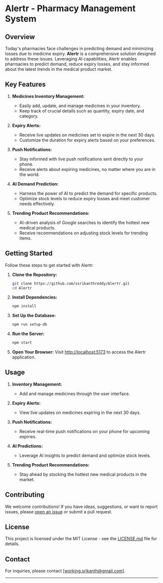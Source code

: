 # Alertr - Pharmacy Management System

## Overview

Today's pharmacies face challenges in predicting demand and minimizing losses due to medicine expiry. **Alertr** is a comprehensive solution designed to address these issues. Leveraging AI capabilities, Alertr enables pharmacies to predict demand, reduce expiry losses, and stay informed about the latest trends in the medical product market.

## Key Features

1. **Medicines Inventory Management:**
   - Easily add, update, and manage medicines in your inventory.
   - Keep track of crucial details such as quantity, expiry date, and category.

2. **Expiry Alerts:**
   - Receive live updates on medicines set to expire in the next 30 days.
   - Customize the duration for expiry alerts based on your preferences.

3. **Push Notifications:**
   - Stay informed with live push notifications sent directly to your phone.
   - Receive alerts about expiring medicines, no matter where you are in the world.

4. **AI Demand Prediction:**
   - Harness the power of AI to predict the demand for specific products.
   - Optimize stock levels to reduce expiry losses and meet customer needs effectively.

5. **Trending Product Recommendations:**
   - AI-driven analysis of Google searches to identify the hottest new medical products.
   - Receive recommendations on adjusting stock levels for trending items.

## Getting Started

Follow these steps to get started with Alertr:

1. **Clone the Repository:**
   ```bash
   git clone https://github.com/ssrikanthreddy/Alertr.git
   cd Alertr
   ```

2. **Install Dependencies:**
   ```bash
   npm install
   ```

3. **Set Up the Database:**
   ```bash
   npm run setup-db
   ```

4. **Run the Server:**
   ```bash
   npm start
   ```

5. **Open Your Browser:**
   Visit [http://localhost:5173](http://localhost:5173) to access the Alertr application.

## Usage

1. **Inventory Management:**
   - Add and manage medicines through the user interface.

2. **Expiry Alerts:**
   - View live updates on medicines expiring in the next 30 days.

3. **Push Notifications:**
   - Receive real-time push notifications on your phone for upcoming expiries.

4. **AI Predictions:**
   - Leverage AI insights to predict demand and optimize stock levels.

5. **Trending Product Recommendations:**
   - Stay ahead by stocking the hottest new medical products in the market.

## Contributing

We welcome contributions! If you have ideas, suggestions, or want to report issues, please [open an issue](https://github.com/ssrikanthreddy/Alertr/issues) or submit a pull request.

## License

This project is licensed under the MIT License - see the [LICENSE.md](LICENSE.md) file for details.

## Contact

For inquiries, please contact [working.srikanth@gmail.com].

---
